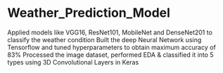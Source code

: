 # Weather_Prediction_Model
Applied models like VGG16, ResNet101, MobileNet and DenseNet201 to classify the weather condition
Built the deep Neural Network using Tensorflow and tuned hyperparameters to obtain maximum accuracy of 83%
Processed the image dataset, performed EDA & classified it into 5 types using 3D Convolutional Layers in Keras
